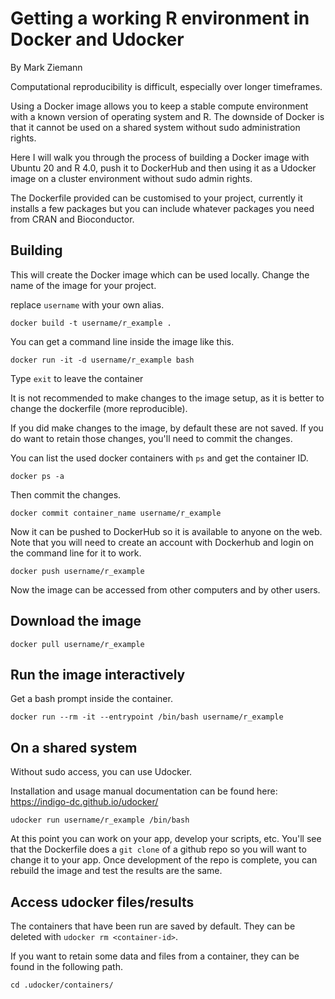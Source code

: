 # Getting a working R environment in Docker and Udocker

By Mark Ziemann

Computational reproducibility is difficult, especially over longer timeframes.

Using a Docker image allows you to keep a stable compute environment with a
known version of operating system and R.
The downside of Docker is that it cannot be used on a shared system without
sudo administration rights.

Here I will walk you through the process of building a Docker image with 
Ubuntu 20 and R 4.0, push it to DockerHub and then using it as a Udocker
image on a cluster environment without sudo admin rights.

The Dockerfile provided can be customised to your project, currently it
installs a few packages but you can include whatever packages you need
from CRAN and Bioconductor.

## Building

This will create the Docker image which can be used locally.
Change the name of the image for your project.

replace `username` with your own alias.

```
docker build -t username/r_example .
```

You can get a command line inside the image like this.

```
docker run -it -d username/r_example bash
```

Type `exit` to leave the container

It is not recommended to make changes to the image setup, as it is
better to change the dockerfile (more reproducible).

If you did make changes to the image, by default these are not saved.
If you do want to retain those changes, you'll need to commit the changes.

You can list the used docker containers with `ps` and get the container
ID.

```
docker ps -a
```

Then commit the changes.

```
docker commit container_name username/r_example
```

Now it can be pushed to DockerHub so it is available to anyone on the web.
Note that you will need to create an account with Dockerhub and login on
the command line for it to work.

```
docker push username/r_example
```

Now the image can be accessed from other computers and by other users.

## Download the image

```
docker pull username/r_example
```

## Run the image interactively

Get a bash prompt inside the container.

```
docker run --rm -it --entrypoint /bin/bash username/r_example
```

## On a shared system

Without sudo access, you can use Udocker.

Installation and usage manual documentation can be found here:
https://indigo-dc.github.io/udocker/

```
udocker run username/r_example /bin/bash
```

At this point you can work on your app, develop your scripts, etc.
You'll see that the Dockerfile does a `git clone` of a github repo so
you will want to change it to your app.
Once development of the repo is complete, you can rebuild the image and
test the results are the same.

## Access udocker files/results

The containers that have been run are saved by default.
They can be deleted with `udocker rm <container-id>`.

If you want to retain some data and files from a container, they can be
found in the following path.

```
cd .udocker/containers/
```
